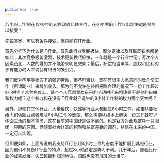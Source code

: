 ```yaml
---
published: true
---
```

八小时工作制在1940年的边区政府已经实行，在81年后的IT行业出现倒退是否可以接受？

先说答案，可以有条件接受，但只能在IT行业。

首先分析下为什么是IT行业。首先此行业发展极快，摩尔定律以及互联网技术都是如此；其次竞争极其激烈，技术更新换代极快，十年就是一个行业世纪；再次个人因素凸显，人数的增加并不能带来明显效果；最后，补偿相当丰厚，股权和红利对于有能力的人来说就有相当的吸引力。

我们反对不平等状态下的强迫劳动，但不可否认，现在有很多人愿意同时做几份工作（所谓副业）来增加收入。那为何不允许在补偿报酬合理的情况下一份工作超过8小时呢？某种角度上，某个个人愿意牺牲自己的劳动时间来换钱是不是他的自由和权力呢？这个权力和在没有IT行业就产诞生的8小时工作制的权力哪个更大呢？

另外，即使在其他行业，大量餐饮，快递等行业大都超过8小时工作，如果非要杜绝人们做副业或者超过8小时工作的愿望，那么需要从根本上解决一份工作就可以体面生活的根本需求，这在目前的中国还是做不到的。也是官方对此规定睁一只眼闭一只眼的原因。但随着社会财富的积聚和贫富差距的调剂，相信在未来的中国，一定可以实现。

但即便如此，上面所说的我支持IT行业超8小时工作的态度不能扩展到其他行业，因为他们不具备IT行业的特点，超过8小时必定是弊大于利。几十年后，随着此行业的成熟发展，失去超额利润的地位，自然也没有加班的土壤了。
